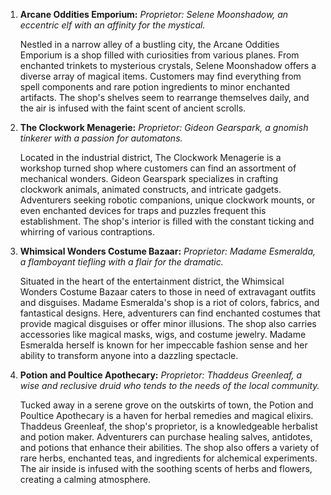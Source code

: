 1. **Arcane Oddities Emporium:** _Proprietor: Selene Moonshadow, an eccentric elf with an affinity for the mystical._
    
    Nestled in a narrow alley of a bustling city, the Arcane Oddities Emporium is a shop filled with curiosities from various planes. From enchanted trinkets to mysterious crystals, Selene Moonshadow offers a diverse array of magical items. Customers may find everything from spell components and rare potion ingredients to minor enchanted artifacts. The shop's shelves seem to rearrange themselves daily, and the air is infused with the faint scent of ancient scrolls.
    
2. **The Clockwork Menagerie:** _Proprietor: Gideon Gearspark, a gnomish tinkerer with a passion for automatons._
    
    Located in the industrial district, The Clockwork Menagerie is a workshop turned shop where customers can find an assortment of mechanical wonders. Gideon Gearspark specializes in crafting clockwork animals, animated constructs, and intricate gadgets. Adventurers seeking robotic companions, unique clockwork mounts, or even enchanted devices for traps and puzzles frequent this establishment. The shop's interior is filled with the constant ticking and whirring of various contraptions.
    
3. **Whimsical Wonders Costume Bazaar:** _Proprietor: Madame Esmeralda, a flamboyant tiefling with a flair for the dramatic._
    
    Situated in the heart of the entertainment district, the Whimsical Wonders Costume Bazaar caters to those in need of extravagant outfits and disguises. Madame Esmeralda's shop is a riot of colors, fabrics, and fantastical designs. Here, adventurers can find enchanted costumes that provide magical disguises or offer minor illusions. The shop also carries accessories like magical masks, wigs, and costume jewelry. Madame Esmeralda herself is known for her impeccable fashion sense and her ability to transform anyone into a dazzling spectacle.
    
4. **Potion and Poultice Apothecary:** _Proprietor: Thaddeus Greenleaf, a wise and reclusive druid who tends to the needs of the local community._
    
    Tucked away in a serene grove on the outskirts of town, the Potion and Poultice Apothecary is a haven for herbal remedies and magical elixirs. Thaddeus Greenleaf, the shop's proprietor, is a knowledgeable herbalist and potion maker. Adventurers can purchase healing salves, antidotes, and potions that enhance their abilities. The shop also offers a variety of rare herbs, enchanted teas, and ingredients for alchemical experiments. The air inside is infused with the soothing scents of herbs and flowers, creating a calming atmosphere.